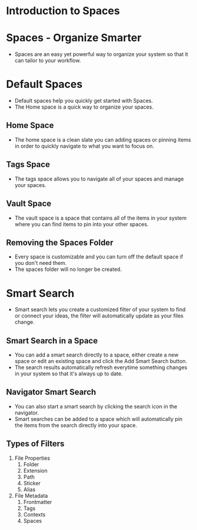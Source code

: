 # Introduction to Spaces

# Spaces - Organize Smarter

- Spaces are an easy yet powerful way to organize your system so that it can tailor to your workflow.

# Default Spaces

- Default spaces help you quickly get started with Spaces.
- The Home space is a quick way to organize your spaces.

## Home Space

- The home space is a clean slate you can adding spaces or pinning items in order to quickly navigate to what you want to focus on.

## Tags Space

- The tags space allows you to navigate all of your spaces and manage your spaces.

## Vault Space

- The vault space is a space that contains all of the items in your system where you can find items to pin into your other spaces.

## Removing the Spaces Folder

- Every space is customizable and you can turn off the default space if you don't need them.
- The spaces folder will no longer be created.

# Smart Search

- Smart search lets you create a customized filter of your system to find or connect your ideas, the filter will automatically update as your files change.

## Smart Search in a Space

- You can add a smart search directly to a space, either create a new space or edit an existing space and click the Add Smart Search button.
- The search results automatically refresh everytime something changes in your system so that it's always up to date.

## Navigator Smart Search

- You can also start a smart search by clicking the search icon in the navigator.
- Smart searches can be added to a space which will automatically pin the items from the search directly into your space.

## Types of Filters

1. File Properties
    1. Folder
    2. Extension
    3. Path
    4. Sticker
    5. Alias
2. File Metadata
    1. Frontmatter
    2. Tags
    3. Contexts
    4. Spaces
